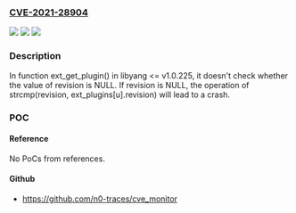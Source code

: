 ### [CVE-2021-28904](https://cve.mitre.org/cgi-bin/cvename.cgi?name=CVE-2021-28904)
![](https://img.shields.io/static/v1?label=Product&message=n%2Fa&color=blue)
![](https://img.shields.io/static/v1?label=Version&message=n%2Fa&color=blue)
![](https://img.shields.io/static/v1?label=Vulnerability&message=n%2Fa&color=brighgreen)

### Description

In function ext_get_plugin() in libyang <= v1.0.225, it doesn't check whether the value of revision is NULL. If revision is NULL, the operation of strcmp(revision, ext_plugins[u].revision) will lead to a crash.

### POC

#### Reference
No PoCs from references.

#### Github
- https://github.com/n0-traces/cve_monitor

